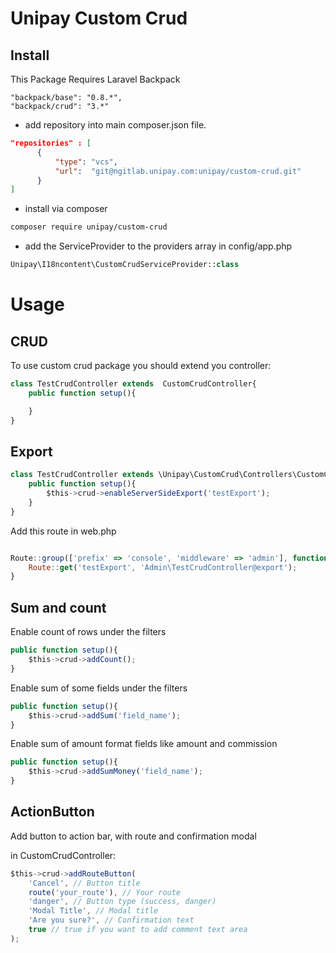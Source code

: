 # Unipay Custom Crud 

## Install

This Package Requires Laravel Backpack
```note
"backpack/base": "0.8.*",
"backpack/crud": "3.*"
```

- add repository into main composer.json file.

```json
"repositories" : [
      {
          "type": "vcs",
          "url":  "git@ngitlab.unipay.com:unipay/custom-crud.git"
      }
]
```
- install via composer 

```bash
composer require unipay/custom-crud
```


- add the ServiceProvider to the providers array in config/app.php

```php
Unipay\I18ncontent\CustomCrudServiceProvider::class
```

# Usage

## CRUD

To use custom crud package you should extend you controller:

```javascript
class TestCrudController extends  CustomCrudController{
    public function setup(){

    }
}
```

## Export

```javascript
class TestCrudController extends \Unipay\CustomCrud\Controllers\CustomCrudController{
    public function setup(){        
        $this->crud->enableServerSideExport('testExport');
    }
}
```

Add this route in web.php 

```javascript

Route::group(['prefix' => 'console', 'middleware' => 'admin'], function(){
    Route::get('testExport', 'Admin\TestCrudController@export');
}


```

## Sum and count

Enable count of rows under the filters

```javascript
public function setup(){        
    $this->crud->addCount();
}
```

Enable sum of some fields under the filters

```javascript
public function setup(){        
    $this->crud->addSum('field_name');
}
```

Enable sum of amount format fields like amount and commission

```javascript
public function setup(){        
    $this->crud->addSumMoney('field_name');
}
```


## ActionButton

Add button to action bar, with route and confirmation modal

in CustomCrudController:

```javascript
$this->crud->addRouteButton(
    'Cancel', // Button title 
    route('your_route'), // Your route
    'danger', // Button type (success, danger) 
    'Modal Title', // Modal title
    'Are you sure?', // Confirmation text
    true // true if you want to add comment text area
);

```

 


